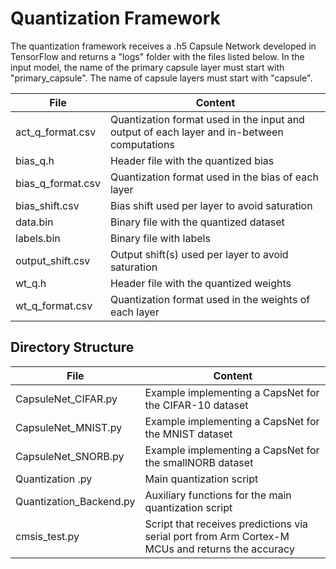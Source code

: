 # Quantization Framework
The quantization framework receives a .h5 Capsule Network developed in TensorFlow and returns a "logs" folder with the files listed below. In the input model, the name of the primary capsule layer must start with "primary_capsule". The name of capsule layers must start with "capsule".

| File | Content |
| ------ | ------ |
| act_q_format.csv | Quantization format used in the input and output of each layer and in-between computations |
| bias_q.h | Header file with the quantized bias |
| bias_q_format.csv | Quantization format used in the bias of each layer |
| bias_shift.csv | Bias shift used per layer to avoid saturation |
| data.bin | Binary file with the quantized dataset |
| labels.bin | Binary file with labels |
| output_shift.csv | Output shift(s) used per layer to avoid saturation |
| wt_q.h | Header file with the quantized weights |
| wt_q_format.csv | Quantization format used in the weights of each layer |

## Directory Structure
| File | Content |
| ------ | ------ |
| CapsuleNet_CIFAR.py | Example implementing a CapsNet for the CIFAR-10 dataset |
| CapsuleNet_MNIST.py | Example implementing a CapsNet for the MNIST dataset |
| CapsuleNet_SNORB.py | Example implementing a CapsNet for the smallNORB dataset |
| Quantization .py | Main quantization script |
| Quantization_Backend.py | Auxiliary functions for the main quantization script |
| cmsis_test.py | Script that receives predictions via serial port from Arm Cortex-M MCUs and returns the accuracy |
